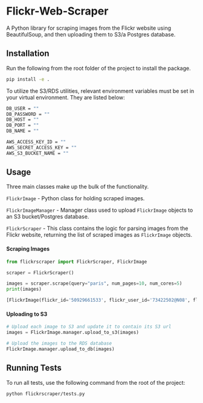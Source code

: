 # Flickr-Web-Scraper

A Python library for scraping images from the Flickr website using BeautifulSoup, and then uploading them to S3/a Postgres database.


## Installation

Run the following from the root folder of the project to install the package.

```bash
pip install -e .
```

To utilize the S3/RDS utilities, relevant environment variables must be set in your virtual environment. They are listed below:

```bash
DB_USER = ""
DB_PASSWORD = ""
DB_HOST = ""
DB_PORT = ""
DB_NAME = ""

AWS_ACCESS_KEY_ID = ""
AWS_SECRET_ACCESS_KEY = ""
AWS_S3_BUCKET_NAME = ""
```

## Usage

Three main classes make up the bulk of the functionality.

`FlickrImage` - Python class for holding scraped images.

`FlickrImageManager` - Manager class used to upload `FlickrImage` objects to an S3 bucket/Postgres database.

`FlickrScraper` - This class contains the logic for parsing images from the Flickr website, returning the list of scraped images as `FlickrImage` objects.

#### Scraping Images

```python
from flickrscraper import FlickrScraper, FlickrImage

scraper = FlickrScraper()

images = scraper.scrape(query="paris", num_pages=10, num_cores=5)
print(images)

[FlickrImage(flickr_id='50929661533', flickr_user_id='73422502@N08', flickr_url='https://live.staticflickr.com/65535/50929661533_c47487ffd5_w.jpg', s3_url='https://flickr-scraper.s3.amazonaws.com/50929661533.jpeg', latitude=48.867477, longitude=2.329444), FlickrImage(flickr_id='50863024613', flickr_user_id='73422502@N08', flickr_url='https://live.staticflickr.com/65535/50863024613_e441f5c4fe_w.jpg', s3_url='https://flickr-scraper.s3.amazonaws.com/50863024613.jpeg', latitude=48.861666, longitude=2.289166),...]
```

#### Uploading to S3

```python
# Upload each image to S3 and update it to contain its S3 url
images = FlickrImage.manager.upload_to_s3(images)

# Upload the images to the RDS database
FlickrImage.manager.upload_to_db(images)
```

## Running Tests

To run all tests, use the following command from the root of the project:

```bash
python flickrscraper/tests.py
```